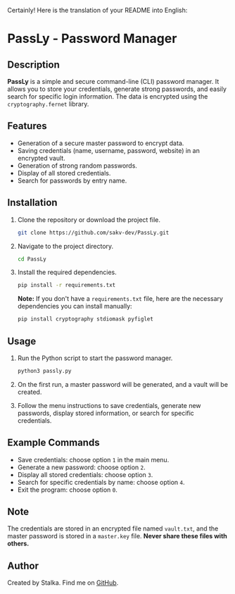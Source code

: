 Certainly! Here is the translation of your README into English:

# PassLy - Password Manager

## Description

**PassLy** is a simple and secure command-line (CLI) password manager. It allows you to store your credentials, generate strong passwords, and easily search for specific login information. The data is encrypted using the `cryptography.fernet` library.

## Features

- Generation of a secure master password to encrypt data.
- Saving credentials (name, username, password, website) in an encrypted vault.
- Generation of strong random passwords.
- Display of all stored credentials.
- Search for passwords by entry name.

## Installation

1. Clone the repository or download the project file.

   ```bash
   git clone https://github.com/sakv-dev/PassLy.git
   ```

2. Navigate to the project directory.

   ```bash
   cd PassLy
   ```

3. Install the required dependencies.

   ```bash
   pip install -r requirements.txt
   ```

   **Note:** If you don't have a `requirements.txt` file, here are the necessary dependencies you can install manually:

   ```bash
   pip install cryptography stdiomask pyfiglet
   ```

## Usage

1. Run the Python script to start the password manager.

   ```bash
   python3 passly.py
   ```

2. On the first run, a master password will be generated, and a vault will be created.

3. Follow the menu instructions to save credentials, generate new passwords, display stored information, or search for specific credentials.

## Example Commands

- Save credentials: choose option `1` in the main menu.
- Generate a new password: choose option `2`.
- Display all stored credentials: choose option `3`.
- Search for specific credentials by name: choose option `4`.
- Exit the program: choose option `0`.

## Note

The credentials are stored in an encrypted file named `vault.txt`, and the master password is stored in a `master.key` file. **Never share these files with others.**

## Author  
Created by Stalka. Find me on [GitHub](https://github.com/sakv-dev).